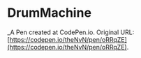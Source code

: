 # DrumMachine
 _A Pen created at CodePen.io. Original URL: [https://codepen.io/theNvN/pen/oRRqZE](https://codepen.io/theNvN/pen/oRRqZE).

 